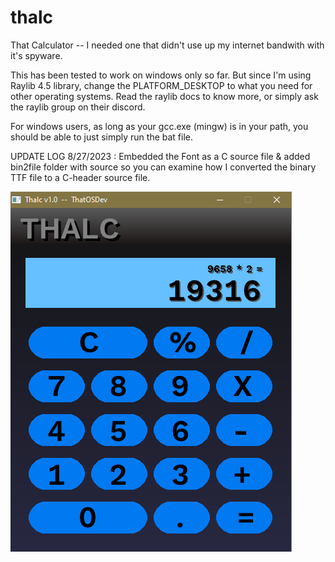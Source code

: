 # thalc  
That Calculator -- I needed one that didn't use up my internet bandwith with it's spyware.  
  
  
This has been tested to work on windows only so far.  But since I'm using Raylib 4.5 library, change the PLATFORM_DESKTOP to what you need for other operating systems. Read the raylib docs to know more, or simply ask the raylib group on their discord.  
  
  
For windows users, as long as your gcc.exe (mingw) is in your path, you should be able to just simply run the bat file.  
  
UPDATE LOG 8/27/2023 : Embedded the Font as a C source file & added bin2file folder with source so you can examine how I converted the  binary TTF file to a C-header source file.  
   

  ![That Calculator](progress.png)  
  